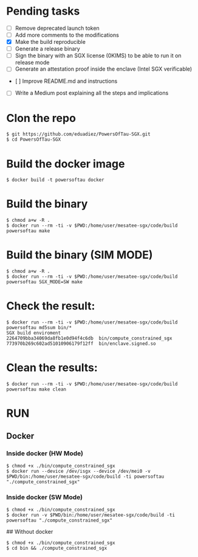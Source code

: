 # Pending tasks

- [ ] Remove deprecated launch token
- [ ] Add more comments to the modifications
- [x] Make the build reproducible
- [ ] Generate a release binary 
- [ ] Sign the binary with an SGX license (0KIMS) to be able to run it on release mode
- [ ] Generate an attestation proof inside the enclave (Intel SGX verificable)
- [ ] Improve README.md and instructions
- [ ] Write a Medium post explaining all the steps and implications

# Clon the repo
```
$ git https://github.com/eduadiez/PowersOfTau-SGX.git
$ cd PowersOfTau-SGX
```

# Build the docker image  
```
$ docker build -t powersoftau docker
```

# Build the binary
```
$ chmod a+w -R .
$ docker run --rm -ti -v $PWD:/home/user/mesatee-sgx/code/build powersoftau make
```

# Build the binary (SIM MODE)
```
$ chmod a+w -R .
$ docker run --rm -ti -v $PWD:/home/user/mesatee-sgx/code/build powersoftau SGX_MODE=SW make
```

# Check the result:
```
$ docker run --rm -ti -v $PWD:/home/user/mesatee-sgx/code/build powersoftau md5sum bin/*
SGX build enviroment
2264709bba34069da8fb1e0d94f4c6db  bin/compute_constrained_sgx
773970b269c602ad51010906179f12ff  bin/enclave.signed.so
```

# Clean the results:
```
$ docker run --rm -ti -v $PWD:/home/user/mesatee-sgx/code/build powersoftau make clean
```

# RUN
## Docker
### Inside docker (HW Mode)
```
$ chmod +x ./bin/compute_constrained_sgx
$ docker run --device /dev/isgx --device /dev/mei0 -v $PWD/bin:/home/user/mesatee-sgx/code/build -ti powersoftau "./compute_constrained_sgx"
```
### Inside docker (SW Mode)
```
$ chmod +x ./bin/compute_constrained_sgx
$ docker run -v $PWD/bin:/home/user/mesatee-sgx/code/build -ti powersoftau "./compute_constrained_sgx"
```
## Without docker
```
$ chmod +x ./bin/compute_constrained_sgx
$ cd bin && ./compute_constrained_sgx
```

